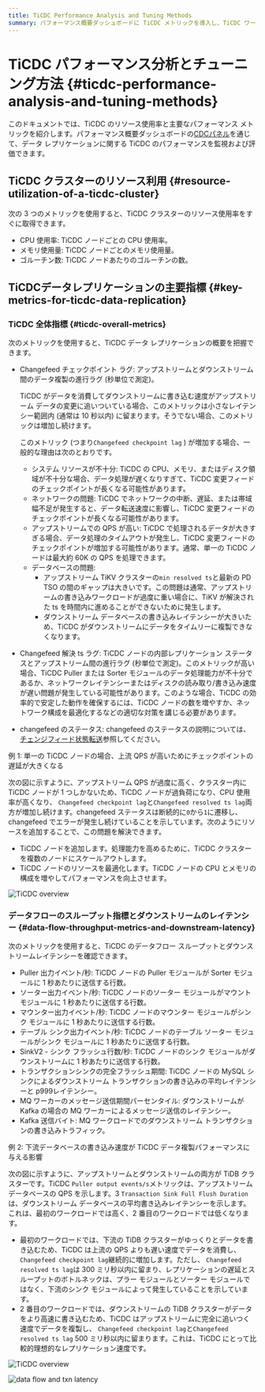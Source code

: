 ```yaml
---
title: TiCDC Performance Analysis and Tuning Methods
summary: パフォーマンス概要ダッシュボードに TiCDC メトリックを導入し、TiCDC ワークロードをより適切に理解して監視できるようにします。
---
```


# TiCDC パフォーマンス分析とチューニング方法 {#ticdc-performance-analysis-and-tuning-methods}

このドキュメントでは、TiCDC のリソース使用率と主要なパフォーマンス メトリックを紹介します。パフォーマンス概要ダッシュボードの[CDCパネル](/grafana-performance-overview-dashboard.md#cdc)を通じて、データ レプリケーションに関する TiCDC のパフォーマンスを監視および評価できます。

## TiCDC クラスターのリソース利用 {#resource-utilization-of-a-ticdc-cluster}

次の 3 つのメトリックを使用すると、TiCDC クラスターのリソース使用率をすぐに取得できます。

-   CPU 使用率: TiCDC ノードごとの CPU 使用率。
-   メモリ使用量: TiCDC ノードごとのメモリ使用量。
-   ゴルーチン数: TiCDC ノードあたりのゴルーチンの数。

## TiCDCデータレプリケーションの主要指標 {#key-metrics-for-ticdc-data-replication}

### TiCDC 全体指標 {#ticdc-overall-metrics}

次のメトリックを使用すると、TiCDC データ レプリケーションの概要を把握できます。

-   Changefeed チェックポイント ラグ: アップストリームとダウンストリーム間のデータ複製の進行ラグ (秒単位で測定)。

    TiCDC がデータを消費してダウンストリームに書き込む速度がアップストリーム データの変更に追いついている場合、このメトリックは小さなレイテンシー範囲内 (通常は 10 秒以内) に留まります。そうでない場合、このメトリックは増加し続けます。

    このメトリック (つまり`Changefeed checkpoint lag` ) が増加する場合、一般的な理由は次のとおりです。

    -   システム リソースが不十分: TiCDC の CPU、メモリ、またはディスク領域が不十分な場合、データ処理が遅くなりすぎて、TiCDC 変更フィードのチェックポイントが長くなる可能性があります。
    -   ネットワークの問題: TiCDC でネットワークの中断、遅延、または帯域幅不足が発生すると、データ転送速度に影響し、TiCDC 変更フィードのチェックポイントが長くなる可能性があります。
    -   アップストリームでの QPS が高い: TiCDC で処理されるデータが大きすぎる場合、データ処理のタイムアウトが発生し、TiCDC 変更フィードのチェックポイントが増加する可能性があります。通常、単一の TiCDC ノードは最大約 60K の QPS を処理できます。
    -   データベースの問題:
        -   アップストリーム TiKV クラスターの`min resolved ts`と最新の PD TSO の間のギャップは大きいです。この問題は通常、アップストリームの書き込みワークロードが過度に重い場合に、TiKV が解決された ts を時間内に進めることができないために発生します。
        -   ダウンストリーム データベースの書き込みレイテンシーが大きいため、TiCDC がダウンストリームにデータをタイムリーに複製できなくなります。

-   Changefeed 解決 ts ラグ: TiCDC ノードの内部レプリケーション ステータスとアップストリーム間の進行ラグ (秒単位で測定)。このメトリックが高い場合、TiCDC Puller または Sorter モジュールのデータ処理能力が不十分であるか、ネットワークレイテンシーまたはディスクの読み取り/書き込み速度が遅い問題が発生している可能性があります。このような場合、TiCDC の効率的で安定した動作を確保するには、TiCDC ノードの数を増やすか、ネットワーク構成を最適化するなどの適切な対策を講じる必要があります。

-   changefeed のステータス: changefeed のステータスの説明については、 [チェンジフィード状態転送](/ticdc/ticdc-changefeed-overview.md)参照してください。

例 1: 単一の TiCDC ノードの場合、上流 QPS が高いためにチェックポイントの遅延が大きくなる

次の図に示すように、アップストリーム QPS が過度に高く、クラスター内に TiCDC ノードが 1 つしかないため、TiCDC ノードが過負荷になり、CPU 使用率が高くなり、 `Changefeed checkpoint lag`と`Changefeed resolved ts lag`両方が増加し続けます。changefeed ステータスは断続的に`0`から`1`に遷移し、changefeed でエラーが発生し続けていることを示しています。次のようにリソースを追加することで、この問題を解決できます。

-   TiCDC ノードを追加します。処理能力を高めるために、TiCDC クラスターを複数のノードにスケールアウトします。
-   TiCDC ノードのリソースを最適化します。TiCDC ノードの CPU とメモリの構成を増やしてパフォーマンスを向上させます。

![TiCDC overview](/media/performance/cdc/cdc-slow.png)

### データフローのスループット指標とダウンストリームのレイテンシー {#data-flow-throughput-metrics-and-downstream-latency}

次のメトリックを使用すると、TiCDC のデータフロー スループットとダウンストリームレイテンシーを確認できます。

-   Puller 出力イベント/秒: TiCDC ノードの Puller モジュールが Sorter モジュールに 1 秒あたりに送信する行数。
-   ソーター出力イベント/秒: TiCDC ノードのソーター モジュールがマウント モジュールに 1 秒あたりに送信する行数。
-   マウンター出力イベント/秒: TiCDC ノードのマウンター モジュールがシンク モジュールに 1 秒あたりに送信する行数。
-   テーブル シンク出力イベント/秒: TiCDC ノードのテーブル ソーター モジュールがシンク モジュールに 1 秒あたりに送信する行数。
-   SinkV2 - シンク フラッシュ行数/秒: TiCDC ノードのシンク モジュールがダウンストリームに 1 秒あたりに送信する行数。
-   トランザクションシンクの完全フラッシュ期間: TiCDC ノードの MySQL シンクによるダウンストリーム トランザクションの書き込みの平均レイテンシーと p999レイテンシー。
-   MQ ワーカーのメッセージ送信期間パーセンタイル: ダウンストリームが Kafka の場合の MQ ワーカーによるメッセージ送信のレイテンシー。
-   Kafka 送信バイト: MQ ワークロードでのダウンストリーム トランザクションの書き込みトラフィック。

例 2: 下流データベースの書き込み速度が TiCDC データ複製パフォーマンスに与える影響

次の図に示すように、アップストリームとダウンストリームの両方が TiDB クラスターです。TiCDC `Puller output events/s`メトリックは、アップストリーム データベースの QPS を示します。3 `Transaction Sink Full Flush Duration`は、ダウンストリーム データベースの平均書き込みレイテンシーを示します。これは、最初のワークロードでは高く、2 番目のワークロードでは低くなります。

-   最初のワークロードでは、下流の TiDB クラスターがゆっくりとデータを書き込むため、TiCDC は上流の QPS よりも遅い速度でデータを消費し、 `Changefeed checkpoint lag`継続的に増加します。ただし、 `Changefeed resolved ts lag`は 300 ミリ秒以内に留まり、レプリケーションの遅延とスループットのボトルネックは、プラー モジュールとソーター モジュールではなく、下流のシンク モジュールによって発生していることを示しています。
-   2 番目のワークロードでは、ダウンストリームの TiDB クラスターがデータをより高速に書き込むため、TiCDC はアップストリームに完全に追いつく速度でデータを複製し、 `Changefeed checkpoint lag`と`Changefeed resolved ts lag` 500 ミリ秒以内に留まります。これは、TiCDC にとって比較的理想的なレプリケーション速度です。

![TiCDC overview](/media/performance/cdc/cdc-fast-1.png)

![data flow and txn latency](/media/performance/cdc/cdc-fast-2.png)
